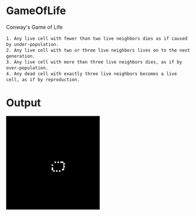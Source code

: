 # GameOfLife
Conway's Game of Life

    1. Any live cell with fewer than two live neighbors dies as if caused by under-population.
    2. Any live cell with two or three live neighbors lives on to the next generation.
    3. Any live cell with more than three live neighbors dies, as if by over-population.
    4. Any dead cell with exactly three live neighbors becomes a live cell, as if by reproduction.

# Output
![GIF](images/GameOfLife.gif)